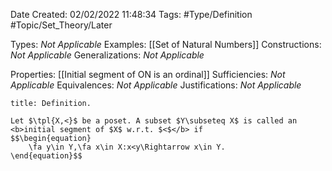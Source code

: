 <div class="topSpace"></div>

Date Created: 02/02/2022 11:48:34
Tags: #Type/Definition #Topic/Set_Theory/Later

Types: <i>Not Applicable</i>
Examples: [[Set of Natural Numbers]]
Constructions: <i>Not Applicable</i>
Generalizations: <i>Not Applicable</i>

Properties: [[Initial segment of ON is an ordinal]]
Sufficiencies: <i>Not Applicable</i>
Equivalences: <i>Not Applicable</i>
Justifications: <i>Not Applicable</i>

``` ad-Definition
title: Definition.

Let $\tpl{X,<}$ be a poset. A subset $Y\subseteq X$ is called an <b>initial segment of $X$ w.r.t. $<$</b> if
$$\begin{equation}
    \fa y\in Y,\fa x\in X:x<y\Rightarrow x\in Y.
\end{equation}$$

```
